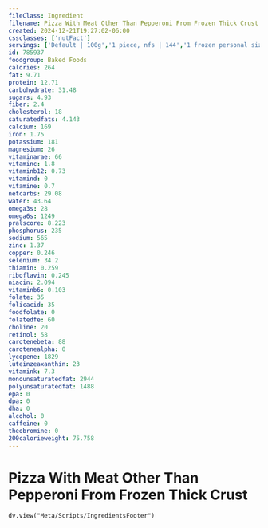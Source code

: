 ```yaml
---
fileClass: Ingredient
filename: Pizza With Meat Other Than Pepperoni From Frozen Thick Crust
created: 2024-12-21T19:27:02-06:00
cssclasses: ['nutFact']
servings: ['Default | 100g','1 piece, nfs | 144','1 frozen personal size pizza (5-7" diameter) | 263','1 frozen small pizza (8-10" diameter) | 377','1 frozen medium pizza (11-13" diameter) | 864','1 frozen large pizza (14-16" diameter) | 1361','1/2 bagel | 101','1 bagel bite | 22','1/2 english muffin | 59','1 french bread | 174']
id: 785937
foodgroup: Baked Foods
calories: 264
fat: 9.71
protein: 12.71
carbohydrate: 31.48
sugars: 4.93
fiber: 2.4
cholesterol: 18
saturatedfats: 4.143
calcium: 169
iron: 1.75
potassium: 181
magnesium: 26
vitaminarae: 66
vitaminc: 1.8
vitaminb12: 0.73
vitamind: 0
vitamine: 0.7
netcarbs: 29.08
water: 43.64
omega3s: 28
omega6s: 1249
pralscore: 8.223
phosphorus: 235
sodium: 565
zinc: 1.37
copper: 0.246
selenium: 34.2
thiamin: 0.259
riboflavin: 0.245
niacin: 2.094
vitaminb6: 0.103
folate: 35
folicacid: 35
foodfolate: 0
folatedfe: 60
choline: 20
retinol: 58
carotenebeta: 88
carotenealpha: 0
lycopene: 1829
luteinzeaxanthin: 23
vitamink: 7.3
monounsaturatedfat: 2944
polyunsaturatedfat: 1488
epa: 0
dpa: 0
dha: 0
alcohol: 0
caffeine: 0
theobromine: 0
200calorieweight: 75.758
---
```


# Pizza With Meat Other Than Pepperoni From Frozen Thick Crust

```dataviewjs
dv.view("Meta/Scripts/IngredientsFooter")
```